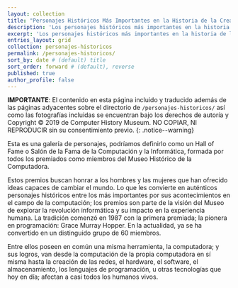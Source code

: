 ```yaml
---
layout: collection
title: "Personajes Históricos Más Importantes en la Historia de la Creación de las Computadoras"
description: 'Los personajes históricos más importantes en la historia de la creación de las computadoras'
excerpt: 'Los personajes históricos más importantes en la historia de la creación de las computadoras'
entries_layout: grid
collection: personajes-historicos
permalink: /personajes-historicos/
sort_by: date # (default) title
sort_order: forward # (default), reverse
published: true
author_profile: false
---
```


**IMPORTANTE**: El contenido en esta página incluido y traducido además de las páginas adyacentes sobre el directorio de ```/personajes-historicos/``` así como las fotografías incluidas se encuentran bajo los derechos de autoría y Copyright © 2019 de Computer History Museum. NO COPIAR, NI REPRODUCIR sin su consentimiento previo.
{: .notice--warning}

Esta es una galería de personajes, podríamos definirlo como un Hall of Fame o Salón de la Fama de la Computación y la Informática, formada por todos los premiados como miembros del Museo Histórico de la Computadora.

Estos premios buscan honrar a los hombres y las mujeres que han ofrecido ideas capaces de cambiar el mundo. Lo que les convierte en auténticos personajes históricos entre los más importantes por sus acontecimientos en el campo de la computación; los premios son parte de la visión del Museo de explorar la revolución informática y su impacto en la experiencia humana. La tradición comenzó en 1987 con la primera premiada; la pionera en programación: Grace Murray Hopper. En la actualidad, ya se ha convertido en un distinguido grupo de 60 miembros.

Entre ellos poseen en común una misma herramienta, la computadora; y sus logros, van desde la computación de la propia computadora en sí misma hasta la creación de las redes, el hardware, el software, el almacenamiento, los lenguajes de programación, u otras tecnologías que hoy en día; afectan a casi todos los humanos vivos.

<!-- Saber Más -->